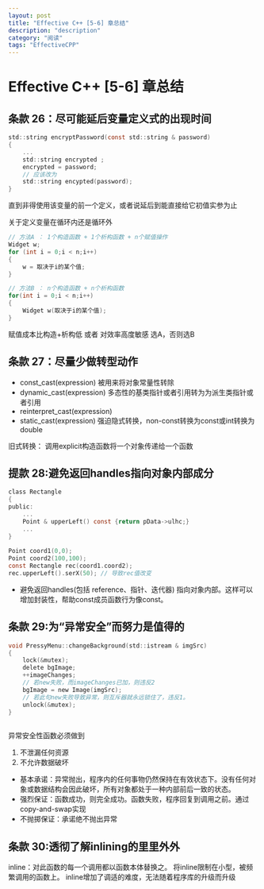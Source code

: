 ```yaml
---
layout: post
title: "Effective C++ [5-6] 章总结"
description: "description"
category: "阅读"
tags: "EffectiveCPP"
---
```

# Effective C++ [5-6] 章总结
## 条款 26：尽可能延后变量定义式的出现时间

```C
std::string encryptPassword(const std::string & password)
{
    ...
    std::string encrypted ;
    encrypted = password;
    // 应该改为
    std::string encypted(password);
}
```
直到非得使用该变量的前一个定义，或者说延后到能直接给它初值实参为止

关于定义变量在循环内还是循环外

```C
// 方法A ： 1个构造函数 + 1个析构函数 + n个赋值操作
Widget w;
for (int i = 0;i < n;i++)
{
    w = 取决于i的某个值;
}

// 方法B ： n个构造函数 + n个析构函数
for(int i = 0;i < n;i++)
{
    Widget w(取决于i的某个值);
}

```
赋值成本比构造+析构低 或者 对效率高度敏感 选A，否则选B

## 条款 27：尽量少做转型动作

* const_cast<T>(expression)
    被用来将对象常量性转除
* dynamic_cast<T>(expression)
    多态性的基类指针或者引用转为为派生类指针或者引用
* reinterpret_cast<T>(expression)
* static_cast<T>(expression)
    强迫隐式转换，non-const转换为const或int转换为double
    
旧式转换： 调用explicit构造函数将一个对象传递给一个函数

## 提款 28:避免返回handles指向对象内部成分

```C
class Rectangle
{
public:
    ...
    Point & upperLeft() const {return pData->ulhc;}
    ... 
}
    
Point coord1(0,0);
Point coord2(100,100);
const Rectangle rec(coord1.coord2);
rec.upperLeft().serX(50); // 导致rec值改变
```
* 避免返回handles(包括 reference、指针、迭代器) 指向对象内部。这样可以增加封装性，帮助const成员函数行为像const。

## 条款 29:为“异常安全”而努力是值得的

```C
void PressyMenu::changeBackground(std::istream & imgSrc)
{
    lock(&mutex);
    delete bgImage;
    ++imageChanges;
    // 若new失败，而imageChanges已加，则违反2
    bgImage = new Image(imgSrc);
    // 若此句new失败导致异常，则互斥器就永远锁住了，违反1。
    unlock(&mutex);
}
    
```
异常安全性函数必须做到

1. 不泄漏任何资源
2. 不允许数据破坏

* 基本承诺：异常抛出，程序内的任何事物仍然保持在有效状态下。没有任何对象或数据结构会因此破坏，所有对象都处于一种内部前后一致的状态。
* 强烈保证：函数成功，则完全成功。函数失败，程序回复到调用之前。通过copy-and-swap实现
* 不抛掷保证：承诺绝不抛出异常

## 条款 30:透彻了解inlining的里里外外
inline：对此函数的每一个调用都以函数本体替换之。
将inline限制在小型，被频繁调用的函数上。
inline增加了调适的难度，无法随着程序库的升级而升级







